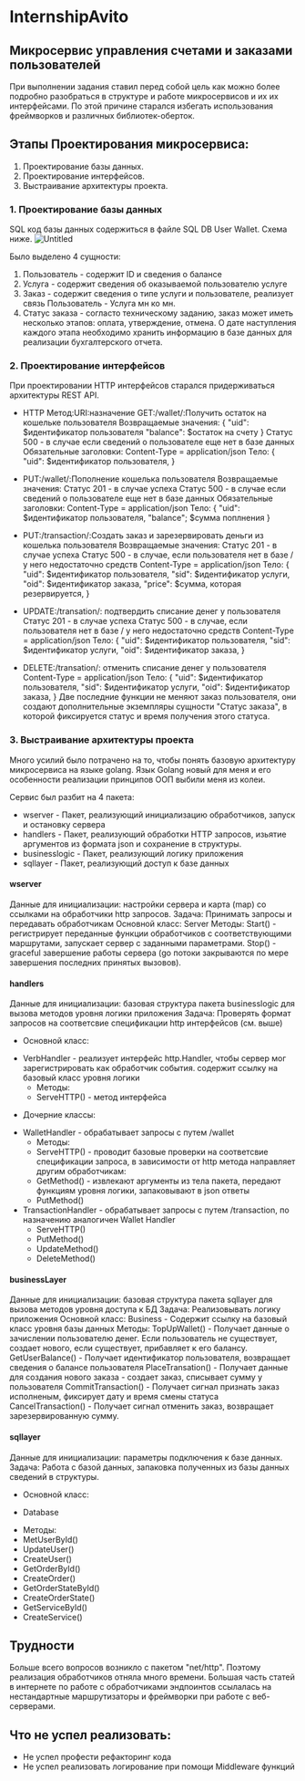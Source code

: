 # InternshipAvito
## Микросервис управления счетами и заказами пользователей

При выполнении задания ставил перед собой цель как можно более подробно разобраться в структуре и работе микросервисов и их их интерфейсами. По этой причине старался избегать использования фреймворков и различных библиотек-оберток. 

## Этапы Проектирования микросервиса:
1. Проектирование базы данных.
2. Проектирование интерфейсов.
3. Выстраивание архитектуры проекта.

### 1. Проектирование базы данных
SQL код базы данных содержиться в файле SQL DB User Wallet.
Схема ниже.
![Untitled](https://user-images.githubusercontent.com/96218277/202832114-82297652-47bb-4471-ad20-338e155be3b4.png)

Было выделено 4 сущности: 
1. Пользователь - содержит ID и сведения о балансе
2. Услуга - содержит сведения об оказываемой пользователю услуге
3. Заказ - содержит сведения о типе услуги и пользователе, реализует связь Пользователь - Услуга мн ко мн.
4. Статус заказа - согласто техническому заданию, заказ может иметь несколько этапов: оплата, утверждение, отмена. О дате наступления каждого этапа необходимо хранить информацию в базе данных для реализации бухгалтерского отчета.

### 2. Проектирование интерфейсов
При проектировании HTTP интерфейсов старался придерживаться архитектуры REST API.
+ HTTP Метод:URI:назначение
GET:/wallet/:Получить остаток на кошельке пользователя
Возвращаемые значения:
{
  "uid": $идентификатор пользователя
  "balance": $остаток на счету
}
Статус 500 - в случае если сведений о пользователе еще нет в базе данных
Обязательные заголовки:
Content-Type = application/json
Тело:
{
  "uid": $идентификатор пользователя,
}

+ PUT:/wallet/:Пополнение кошелька пользователя
Возвращаемые значения:
Cтатус 201 - в случае успеха
Статус 500 - в случае если сведений о пользователе еще нет в базе данных
Обязательные заголовки:
Content-Type = application/json
Тело:
{
  "uid": $идентификатор пользователя,
  "balance"; $сумма поплнения
}

+ PUT:/transaction/:Создать заказ и зарезервировать деньги из кошелька пользователя
Возвращаемые значения:
Статус 201 - в случае успеха
Статус 500 - в случае, если пользователя нет в базе / у него недостаточно средств
Content-Type = application/json
Тело:
{
    "uid": $идентификатор пользователя,
    "sid": $идентификатор услуги,
    "oid": $идентификатор заказа,
    "price": $cумма, которая резервируется,
}

+ UPDATE:/transation/: подтвердить списание денег у пользователя
Статус 201 - в случае успеха
Статус 500 - в случае, если пользователя нет в базе / у него недостаточно средств
Content-Type = application/json
Тело:
{
    "uid": $идентификатор пользователя,
    "sid": $идентификатор услуги,
    "oid": $идентификатор заказа,
}
+ DELETE:/transation/: отменить списание денег у пользователя
Content-Type = application/json
Тело:
{
    "uid": $идентификатор пользователя,
    "sid": $идентификатор услуги,
    "oid": $идентификатор заказа,
}
Две последние функции не меняют заказ пользователя, они создают дополнительные экземпляры сущности "Статус заказа", в которой фиксируется статус и время получения этого статуса.
### 3. Выстраивание архитектуры проекта
Много усилий было потрачено на то, чтобы понять базовую архитектуру микросервиса на языке golang. Язык Golang новый для меня и его особенности реализации принципов ООП выбили меня из колеи. 

Сервис был разбит на 4 пакета:
+ wserver - Пакет, реализующий инициализацию обработчиков, запуск и остановку сервера
+ handlers - Пакет, реализующий обработки HTTP запросов, изьятие аргументов из формата json и сохранение в структуры.
+ businesslogic - Пакет, реализующий логику приложения
+ sqllayer - Пакет, реализующий доступ к базе данных

#### wserver
Данные для инициализации: настройки сервера и карта (map) со ссылками на обработчики http запросов.
Задача: Принимать запросы и передавать обработчикам
Основной класс:
Server 
  Методы:
  Start() - регистрирует переданные функции обработчиков с соответствующими маршрутами, запускает сервер с заданными параметрами.
  Stop() - graceful завершение работы сервера (go потоки закрываются по мере завершения последних принятых вызовов).

#### handlers
Данные для инициализации: базовая структура пакета businesslogic для вызова методов уровня логики приложения
Задача: Проверять формат запросов на соответсвие спецификации http интерфейсов (см. выше)
+ Основной класс:
- VerbHandler - реализует интерфейс http.Handler, чтобы сервер мог зарегистрировать как обработчик события. содержит ссылку на базовый класс уровня логики
  * Методы:
  * ServeHTTP() - метод интерфейса
+ Дочерние классы:
- WalletHandler - обрабатывает запросы с путем /wallet
  * Методы:
  * ServeHTTP() - проводит базовые проверки на соответсвие спецификации запроса, в зависимости от http метода направляет другим обработчикам:
  * GetMethod() - извлекают аргументы из тела пакета, передают функциям уровня логики, запаковывают в json ответы 
  * PutMethod()
- TransactionHandler - обрабатывает запросы с путем /transaction, по назначению аналогичен Wallet Handler
  * ServeHTTP() 
  * PutMethod()
  * UpdateMethod()
  * DeleteMethod()
  
#### businessLayer
Данные для инициализации: базовая структура пакета sqllayer для вызова методов уровня доступа к БД
Задача: Реализовывать логику приложения
Основной класс:
Business - Содержит ссылку на базовый класс уровня базы данных
  Методы:
  TopUpWallet() - Получает данные о зачислении пользователю денег. Если пользователь не существует, создает нового, если существует, прибавляет к его балансу.
  GetUserBalance() - Получает идентификатор пользователя, возвращает сведения о балансе пользователя
  PlaceTransation() - Получает данные для создания нового заказа - создает заказ, списывает сумму у пользователя
  CommitTransaction() - Получает сигнал признать заказ исполненым, фиксирует дату и время смены статуса
  CancelTransaction() - Получает сигнал отменить заказ, возвращает зарезервированную сумму.
  


#### sqllayer
Данные для инициализации: параметры подключения к базе данных.
Задача: Работа с базой данных, запаковка полученных из базы данных сведений в структуры.
+ Основной класс: 
- Database
 * Методы: 
  * MetUserById()
  * UpdateUser()
  * CreateUser()
  * GetOrderById()
  * CreateOrder()
  * GetOrderStateById()
  * CreateOrderState()
  * GetServiceById()
  * CreateService()
    
## Трудности
Больше всего вопросов возникло с пакетом "net/http". Поэтому реализация обработчиков отняла много времени. Большая часть статей в интернете по работе с обработчиками эндпоинтов ссылалась на нестандартные маршрутизаторы и фреймворки при работе с веб-серверами.

## Что не успел реализовать:
+ Не успел профести рефакторинг кода
+ Не успел реализовать логирование при помощи Middleware функций

